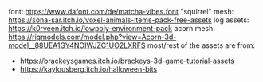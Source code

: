 font: https://www.dafont.com/de/matcha-vibes.font
"squirrel" mesh: https://sona-sar.itch.io/voxel-animals-items-pack-free-assets
log assets: https://k0rveen.itch.io/lowpoly-environment-pack
acorn mesh: https://rigmodels.com/model.php?view=Acorn-3d-model__88UEA1GY4NOIWJZC1UO2LXRFS
most/rest of the assets are from:
- https://brackeysgames.itch.io/brackeys-3d-game-tutorial-assets
- https://kaylousberg.itch.io/halloween-bits
